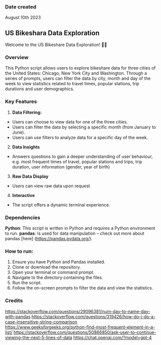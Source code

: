### Date created
August 10th 2023

## US Bikeshara Data Exploration
Welcome to the US Bikeshare Data Exploration! 🚴‍♂️

### Overview
This Python script allows users to explore bikeshare data for three cities of the United States: Chicago, New York City and Washington. Through a series of prompts, users can filter the data by city, month and day of the week to view statistics related to travel times, popular stations, trip durations and user demographics. 

### Key Features
1. **Data Filtering:**
* Users can choose to view data for one of the three cities.
* Users can filter the data by selecting a specific month (from January to June).
* Users can use filters to analyze data for a specific day of the week.
2. **Data Insights**
* Answers questions to gain a deeper understanding of user behaviour, e.g. most frequent times of travel, popular stations and trips, trip duration, user information (gender, year of birth)
3. **Raw Data Display**
* Users can view raw data upon request
4. **Interactive**
* The script offers a dynamic terminal experience.

### Dependencies
**Python**: This script is written in Python and requires a Python environment to run.
**pandas**: Is used for data manipulation – check out more about pandas [here] (https://pandas.pydata.org/).

### How to run:
1. Ensure you have Python and Pandas installed.
2. Clone or download the repository.
3. Open your terminal or command prompt.
4. Navigate to the directory containing the files.
5. Run the script.
6. Follow the on-screen prompts to filter the data and view the statistics.

### Credits
https://stackoverflow.com/questions/29096381/num-day-to-name-day-with-pandas
https://stackoverflow.com/questions/319426/how-do-i-do-a-case-insensitive-string-comparison
https://www.geeksforgeeks.org/python-find-most-frequent-element-in-a-list/
https://stackoverflow.com/questions/50866850/ask-user-to-continue-viewing-the-next-5-lines-of-data
https://chat.openai.com/?model=gpt-4

